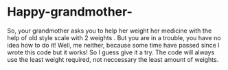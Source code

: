 # Happy-grandmother-
So, your grandmother asks you to help her weight her medicine with the help of old style scale with 2 weights . But you are in a trouble, you have no idea how to do it!
Well, me neither, because some time have passed since I wrote this code but it works! So I guess give it a try.
The code will always use the least weight required, not neccessary the least amount of weights.
